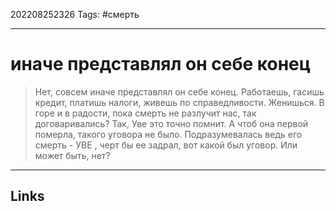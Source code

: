 202208252326
Tags: #смерть

---

# иначе представлял он себе конец
> Нет, совсем иначе представлял он себе конец. Работаешь, гасишь кредит, платишь налоги, живешь по справедливости. Женишься. В горе и в радости, пока смерть не разлучит нас, так договаривались? Так, Уве это точно помнит. А чтоб она первой померла, такого уговора не было. Подразумевалась ведь его смерть - УВЕ , черт бы ее задрал, вот какой был уговор. Или может быть, нет?

---
## Links